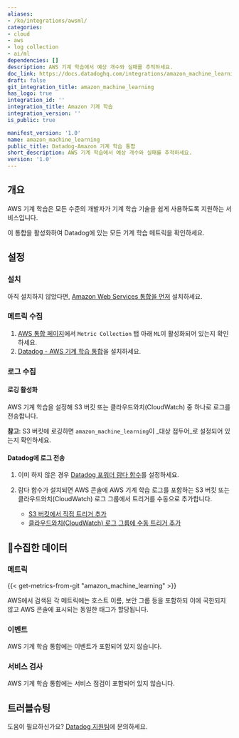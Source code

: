 ```yaml
---
aliases:
- /ko/integrations/awsml/
categories:
- cloud
- aws
- log collection
- ai/ml
dependencies: []
description: AWS 기계 학습에서 예상 개수와 실패를 추적하세요.
doc_link: https://docs.datadoghq.com/integrations/amazon_machine_learning/
draft: false
git_integration_title: amazon_machine_learning
has_logo: true
integration_id: ''
integration_title: Amazon 기계 학습
integration_version: ''
is_public: true

manifest_version: '1.0'
name: amazon_machine_learning
public_title: Datadog-Amazon 기계 학습 통합
short_description: AWS 기계 학습에서 예상 개수와 실패를 추적하세요.
version: '1.0'
---
```


<!--  SOURCED FROM https://github.com/DataDog/dogweb -->
## 개요

AWS 기계 학습은 모든 수준의 개발자가 기계 학습 기술을 쉽게 사용하도록 지원하는 서비스입니다.

이 통합을 활성화하여 Datadog에 있는 모든 기계 학습 메트릭을 확인하세요.

## 설정

### 설치

아직 설치하지 않았다면, [Amazon Web Services 통합을 먼저][1] 설치하세요.

### 메트릭 수집

1. [AWS 통합 페이지][2]에서 `Metric Collection` 탭 아래 `ML`이 활성화되어 있는지 확인하세요.
2. [Datadog - AWS 기계 학습 통합][3]을 설치하세요.

### 로그 수집

#### 로깅 활성화

AWS 기계 학습을 설정해 S3 버킷 또는 클라우드와치(CloudWatch) 중 하나로 로그를 전송합니다.

**참고**: S3 버킷에 로깅하면 `amazon_machine_learning`이 _대상 접두어_로 설정되어 있는지 확인하세요.

#### Datadog에 로그 전송

1. 이미 하지 않은 경우 [Datadog 포워더 람다 함수][4]를 설정하세요.
2. 람다 함수가 설치되면 AWS 콘솔에 AWS 기계 학습 로그를 포함하는 S3 버킷 또는 클라우드와치(CloudWatch) 로그 그룹에서 트리거를 수동으로 추가합니다.

    - [S3 버킷에서 직접 트리거 추가][5]
    - [클라우드와치(CloudWatch) 로그 그룹에 수동 트리거 추가][6]

## 수집한 데이터

### 메트릭
{{< get-metrics-from-git "amazon_machine_learning" >}}


AWS에서 검색된 각 메트릭에는 호스트 이름, 보안 그룹 등을 포함하되 이에 국한되지 않고 AWS 콘솔에 표시되는 동일한 태그가 할당됩니다.

### 이벤트

AWS 기계 학습 통합에는 이벤트가 포함되어 있지 않습니다.

### 서비스 검사

AWS 기계 학습 통합에는 서비스 점검이 포함되어 있지 않습니다.

## 트러블슈팅

도움이 필요하신가요? [Datadog 지원팀][8]에 문의하세요.

[1]: https://docs.datadoghq.com/ko/integrations/amazon_web_services/
[2]: https://app.datadoghq.com/integrations/amazon-web-services
[3]: https://app.datadoghq.com/integrations/amazon-machine-learning
[4]: https://docs.datadoghq.com/ko/logs/guide/forwarder/
[5]: https://docs.datadoghq.com/ko/integrations/amazon_web_services/?tab=allpermissions#collecting-logs-from-s3-buckets
[6]: https://docs.datadoghq.com/ko/integrations/amazon_web_services/?tab=allpermissions#collecting-logs-from-cloudwatch-log-group
[7]: https://github.com/DataDog/dogweb/blob/prod/integration/amazon_machine_learning/amazon_machine_learning_metadata.csv
[8]: https://docs.datadoghq.com/ko/help/
